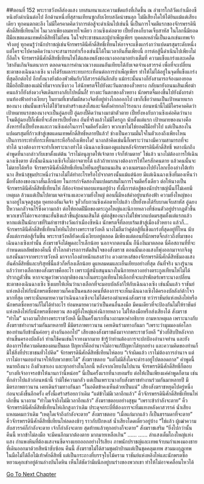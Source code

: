 ##ตอนที่ 152 พระราชวังหลีส่องแสง
บทสนทนาและความขัดแย้งที่เกิดขึ้น ณ ลำธารใกล้วัดเก่าเมืองซีหนิงยังดำเนินต่อไป
อีกด้านหนึ่งที่สุสานเทียนซูกลับเงียบสงัดน่าขนลุก ไม่มีเสียงใดให้ได้ยินแม้แต่เสียงเดียว
ทุกคนตกตะลึง
ไม่มีใครคาดคิดว่าการต่อสู้จะดำเนินไปเช่นนี้
นี่เป็นการโจมตีแรกของจักรพรรดินีศักดิ์สิทธิ์เทียนไห่
ในเวลาเพียงลมหายใจเดียว กวนซิงเค่อตาย เปี๋ยยั่งหงก็บาดเจ็บสาหัส
ในโลกนี้มียอดฝีมือเขตแดนเทพศักดิ์สิทธิ์ไม่กี่คน ในใจประชาชนและผู้บำเพ็ญเพียร บุคคลเหล่านี้เป็นเฉกเช่นเทพเจ้า จริงอยู่ ทุกคนรู้ว่านักปราชญ์เช่นจักรพรรดินีศักดิ์สิทธิ์เทียนไห่อาจจะแข็งแกร่งกว่าแปดมรสุมระดับหนึ่ง แต่ใครจะไปคาดคิดว่านางจะสามารถทำเรื่องเช่นนี้ได้ในเวลาอันสั้นเพียงนี้
การต่อสู้นี้ดำเนินไปเพียงไม่กี่อึดใจ จักรพรรดินีศักดิ์สิทธิ์เทียนไห่ได้แสดงพลังของนางออกมาอย่างเต็มที่ ความแข็งแกร่งและเคล็ดวิชาอันเกินจินตนาการ ตลอดจนการคำนวณวางแผนอันเทียบได้กับเจตจำนงสวรรค์
เพื่อที่จะเปลี่ยนชะตาของเฉินฉางเซิง นางได้รับผลกระทบกระเทือนต่อการบำเพ็ญเพียร ทำให้ไม่ได้อยู่ในจุดที่แข็งแกร่งที่สุดอีกต่อไป อีกทั้งนางยังต้องพัวพันกับวิถีสวรรค์อันลึกลับ แม้กระนั้นนางก็ยังสามารถจ้องมองยอดฝีมืออีกฝั่งของแม่น้ำที่มาจากเซิ่งกวง ไล่นักพรตจี้ไปยังตะวันตกของลั่วหยาง กลับมายังถนนเสินเพื่อฆ่าคนแล้วก็ยังส่งดวงจิตเดินทางกลับไปหมื่นลี้!
ทางตะวันตกของลั่วหยาง นักพรตจี้มองขึ้นไปยังมังกรดำบนท้องฟ้าอย่างเงียบๆ
ในยามที่เขาสัมผัสดวงจิตที่อยู่ห่างไกลออกไป เขาก็เชื่อว่าตนเป็นเป้าหมายแรกของนาง เช่นนั้นเขาจึงได้ใช้วิชาเต๋าสร้างแสงใสและจัดตั้งค่ายกลไว้รอนาง
ก่อนหน้านี้ไม่มีใครคาดคิดว่าเป้าหมายแรกของนางจะเป็นอู๋ฉยงปี้
อู๋ฉยงปี้คิดว่านางมาฆ่าตัวตาย
เปี๋ยยั่งหงกับกวนซิงเค่อคิดว่านางโจมตีอู๋ฉยงปี้ก็เพื่อที่จะสังหารเปี๋ยยั่งหง
อันที่จริงแล้วไม่มีใครถูก นับตั้งแต่แรก เป้าหมายของนางคือสังหารทั้งเปี๋ยยั่งหงและกวนซิงเค่อในการโจมตีครั้งเดียว
พวกเขาไม่ใช่ยอดฝีมือทั่วไป แต่เป็นสองในแปดมรสุมที่ก้าวเข้าสู่เขตแดนเทพศักดิ์สิทธิ์หลายปีแล้ว!
ช่างเป็นความมั่นใจในตัวเองถึงเพียงไหน เป็นการกระทำที่กระเหี้ยนกระหือรือถึงเพียงใด!
นางกล้าคิดเช่นนี้ก็เพราะว่านางมีความสามารถที่จะทำได้
นางต้องการจะทำก็เพราะนางทำได้
เฉินฉางเซิงมองดูแผ่นหลังจักรพรรดินีศักดิ์สิทธิ์ พลางนึกถึงคำพูดที่นางกล่าวกับเขาตั้งแต่ต้น
‘เราไม่อนุญาตให้เจ้าตาย เจ้าก็ห้ามตาย’
ใช่แล้ว นางไม่ต้องการให้เฉินฉางเซิงตาย ดังนั้นเฉินฉางเซิงจึงไม่อาจตายได้ แล้วถ้าหากนางต้องการให้ใครสักคนตาย แล้วคนนั้นจะไม่ตายได้หรือ
จักรพรรดินีศักดิ์สิทธิ์เทียนไห่ยืนอยู่ริมถนนเสิน ดวงเนตรมองไปยังโลกเบื้องล่างใต้เท้านาง สีหน้าสุขุมประหนึ่งว่านางไม่ได้ทำอะไรหรือไปจากตรงนั้นแม้แต่น้อย
มีแต่เฉินฉางเซิงที่มองเห็นว่ามือทั้งสองของนางสั่นเล็กน้อย
ในการกำจัดสองในแปดมรสมในการโจมตีครั้งเดียว ต่อให้นางเป็นจักรพรรดินีศักดิ์สิทธิ์เทียนไห่ ก็ต้องจ่ายค่าตอบแทนอยู่บ้าง
ทั้งนี้การต่อสู้ของนักปราชญ์นั้นก็ไม่เคยมีเหตุผล ล้วนแต่เป็นไปตามเจตจำนงและความยิ่งใหญ่
ตอนนี้มีหงส์ดำอยู่บนท้องฟ้า ความยิ่งใหญ่ของนางอยู่ในจุดสูงสุด ยุคทองอันเจิดจ้า
จูลั่วกับกวนซิงเค่อตายไปแล้ว เปี๋ยยั่งหงได้รับบาดเจ็บสาหัส อู๋ฉยงปี้หวาดกลัวจนไร้ซึ่งความกล้า ต่อให้ยอดฝีมือของตระกูลใหญ่และนิกายหลวงที่ซ่อนตัวอยู่ปรากฏตัวขึ้น พวกเขาก็ไม่อาจเอาชนะฮั่นชิงแล้วขึ้นสู่ถนนเสินได้
คู่ต่อสู้ของนางไม่ใช่พวกแปดมรสุมตั้งแต่แรกแล้ว หากแต่เป็นนักบวชที่ริมลำธารข้างวัดเก่าเมืองซีหนิง นักพรตจี้ที่ลอบเร้นเข้าสู่เมืองลั่วหยาง แล้วก็...
จักรพรรดินีศักดิ์สิทธิ์เทียนไห่หันไปทางพระราชวังหลี
นางไม่ลืมว่าคู่ต่อสู้ที่แข็งแกร่งที่สุดอยู่ที่ไหน
นับตั้งแต่การต่อสู้เริ่มขึ้น พระราชวังหลียังคงนิ่งเงียบอยู่ตลอด มีเพียงแต่ตอนที่นักพรตจี้กล่าวถึงที่มาของเฉินฉางเซิงเท่านั้น สังฆราชจึงได้พูดอะไรเล็กน้อย
นอกจากตอนนั้น ก็นิ่งงันมาตลอด
นี่คือสถานที่ที่จะกำหนดผลลัพธ์ของคืนนี้
ทั่วโลกต่างรอการตัดสินใจของสังฆราช
ตอนนั้นเองแสงก็พุ่งออกมาจากจิงตู
แสงนั้นมาจากพระราชวังหลี มาจากโถงตำหนักแสงสว่าง
ดวงตาหงส์ของจักรพรรดินีศักดิ์สิทธิ์มองแสงอันศักดิ์สิทธิ์และบริสุทธิ์นี้แล้วก็หรี่ลงเล็กน้อย ดูแหลมคมและเย็นเยียบอย่างที่สุด
อันที่จริง นางรู้นานแล้วว่าทางเลือกของสังฆราชคืออะไร เพราะผู้สนับสนุนนางในนิกายหลวงอย่างตระกูลเทียนไห่ไม่ได้ปรากฏตัวขึ้น
หากจะพูดว่าพวกญาติของนางในตระกูลเทียนไห่เลือกที่จะแปรพักตร์เพราะนางเปลี่ยนชะตาของเฉินฉางเซิง ซึ่งเผยให้เห็นว่านางเลือกที่จะมอบบัลลังก์ให้กับเฉินฉางเซิง เช่นนั้นแล้ว ราชันย์แห่งหลิงไห่กับนักพรตซื่อหยวนก็คงเป็นคนสองคนที่ต้องการจะเห็นเฉินฉางเซิงได้ครองบัลลังก์ต้าโจวมากที่สุด เพราะนั่นหมายความว่าเฉินฉางเซิงจะไม่ได้ครองตำแหน่งสังฆราช
ทว่าราชันย์แห่งหลิงไห่หรือนักพรตซื่อหยวนก็ไม่ได้ทำอะไร
ย่อมหมายความว่าเป็นคนอื่นลงมือ
มีคนเดียวที่จะป้องกันไม่ให้ราชันย์แห่งหลิงไห่กับนักพรตซื่อหยวน สองผู้ยิ่งใหญ่แห่งนิกายหลวง ไม่ให้ลงมือหรือส่งเสียงได้
สังฆราช
“ทำไม” นางถามไปทางพระราชวังหลี
นี่เป็นครั้งแรกที่นางถามหาคำอธิบาย ถามหาเหตุผล
เพราะนางกับสังฆราชทำงานร่วมกันมาหลายปี มีมิตรภาพยาวนาน เคยเดินร่วมทางกันมา
“เพราะว่ามุมมองต่อโลกของท่านกับข้านั้นค่อยๆ ต่างกันออกไป”
เสียงของสังฆราชดังมาจากพระราชวังหลี “ช่วงยี่สิบปีหลังจากท่านขึ้นครองบัลลังก์ ท่านใช้คนเช่นโจวทงมากมาย ข้ารู้ว่าท่านต้องการจะปกป้องอำนาจท่าน และยังต้องการให้ความคิดของตนเป็นผล ปัญหาก็คืออำนาจไม่อาจแก้ปัญหาได้ทุกอย่าง และความคิดของท่านก็มิใช่สิ่งที่ประชาชนทั่วไปคิด”
จักรพรรดินีศักดิ์สิทธิ์เทียนไห่ตอบ “เจ้าผิดแล้ว เราไม่ต้องการอำนาจ แต่เราไม่อาจมอบอำนาจให้กับพวกขยะได้”
สังฆราชตอบ “แต่ไม่มีสิ่งใดจะดำรงอยู่ไปตลอดกาล”
คำพูดนี้หมายถึงนาง ถึงตัวเขาเอง และทุกอย่างในโลกนี้
หลังจากเงียบงันไปนาน จักรพรรดินีศักดิ์สิทธิ์ก็ตอบ “บางทีเจ้าอาจรอข้าให้นานกว่านี้หน่อย”
นี่เป็นครั้งแรกที่นางยอมรับ ต่อให้เป็นเพียงแค่คำพูดก็ตาม
เช่นที่กล่าวไปแล้วก่อนหน้านี้ ว่ามิใช่ความกลัว แต่เป็นเพราะนางกับสังฆราชทำงานร่วมกันมาหลายปี มีมิตรภาพยาวนาน เคยเดินร่วมทางกันมา
“ในอดีตข้าคงเห็นด้วยเป็นแน่”
เสียงสังฆราชหยุดไปครู่หนึ่งก่อนจะดังขึ้นอีกครั้ง ครั้งนี้เศร้าสร้อยกว่าเดิม “แต่ข้าไม่มีเวลาอีกแล้ว”
คิ้วจักรพรรดินีศักดิ์สิทธิ์เทียนไห่เลิกขึ้น นางถาม “ทำไมเจ้าถึงไม่มีเวลาอีกแล้ว”
สังฆราชตอบอย่างสุขุม “เพราะข้ากำลังจะตาย”
คิ้วจักรพรรดินีศักดิ์สิทธิ์เทียนไห่เลิกสูงกว่าเดิม ประดุจกระบี่ที่ต้องการจะทิ่มแทงหลังคาสวรรค์ น้ำเสียงแหลมคมกว่าเดิม “เหตุใดเจ้าถึงกำลังจะตาย”
สังฆราชตอบ “เมื่อแก่มากแล้ว ก็เป็นธรรมดาที่จะตาย”
คิ้วจักรพรรดินีศักดิ์สิทธิ์เทียนไห่ลดลงช้าๆ ราวกับปีกหงส์ น้ำเสียงโดดเดี่ยวอยู่บ้าง “ใช่แล้ว ผู้เฒ่าความลับสวรรค์ก็กำลังจะตาย เจ้าก็กำลังจะตาย สุดท้ายแล้วทุกอย่างก็จะตาย”
สังฆราชเสริม “ยิ่งไปกว่านั้น คืนนี้ หากข้าไม่ลงมือ จะมีคนอีกมากต้องตาย มากมายเหลือเกิน”
……
……
ลำแสงเต็มโถงใหญ่แห่งแสง กำแพงหินที่ต้องแสงจนซีดจางแยกออกอย่างไร้เสียง
ภาพนักปราชญ์และเทพเจ้าบนกำแพงมองชายที่เดินออกมาด้วยสีหน้าซับซ้อน
คืนนี้ สังฆราชไม่ได้สวมชุดผ้าป่านแต่เป็นชุดคลุมเทพ สวมมงกุฎเทพ ในมือไม่ได้ถือไม้เท้าศักดิ์สิทธิ์ แต่เป็นกระถางที่บรรจุใบไม้คราม
ราชันย์แห่งหลิงไห่และนักพรตซื่อหยวนคุกเข่าอยู่ด้านล่างบันไดหิน เห็นได้ชัดว่ามีผนึกอยู่บนร่างของพวกเขา ทำให้ไม่อาจเคลื่อนไหวได้


[Go To Next Chapter]( ./662.md)